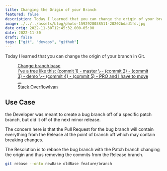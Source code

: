 ```yaml
---
title: Changing the Origin of your Branch
featured: false
description: Today I learned that you can change the origin of your branch in Git.
image: ./../../assets/blog/photo-1592928038511-20202bdad1fd.jpg
date_orig: 2022-11-30T12:45:32.000-05:00
date: 2022-11-30
draft: false
tags: ["git", "devops", "github"]
---
```


Today I learned that you can change the origin of your branch in Git.

<figure class="kg-card kg-bookmark-card"><a class="kg-bookmark-container" href="https://stackoverflow.com/questions/10853935/change-branch-base"><div class="kg-bookmark-content"><div class="kg-bookmark-title">Change branch base</div><div class="kg-bookmark-description">I've a tree like this: (commit 1) - master \-- (commit 2) - (commit 3) - demo \-- (commit 4) - (commit 5) - PRO and I have to move ...</div><div class="kg-bookmark-metadata"><img class="kg-bookmark-icon" src="https://cdn.sstatic.net/Sites/stackoverflow/Img/apple-touch-icon.png?v=c78bd457575a" alt=""><span class="kg-bookmark-author">Stack Overflow</span><span class="kg-bookmark-publisher">Ivan</span></div></div><div class="kg-bookmark-thumbnail"><img src="https://cdn.sstatic.net/Sites/stackoverflow/Img/apple-touch-icon@2.png?v=73d79a89bded" alt=""></div></a></figure>

## Use Case

the Developer was meant to create a bug branch off of a specific patch branch, but did it off of the next minor release.

The concern here is that the Pull Request for the bug branch will contain everything from the Release at the point of branch off which may contain breaking changes.

The Resolution is to rebase the bug branch with the Patch branch changing the origin and thus removing the commits from the Release branch.

```sh
git rebase --onto newBase oldBase feature/branch
```
